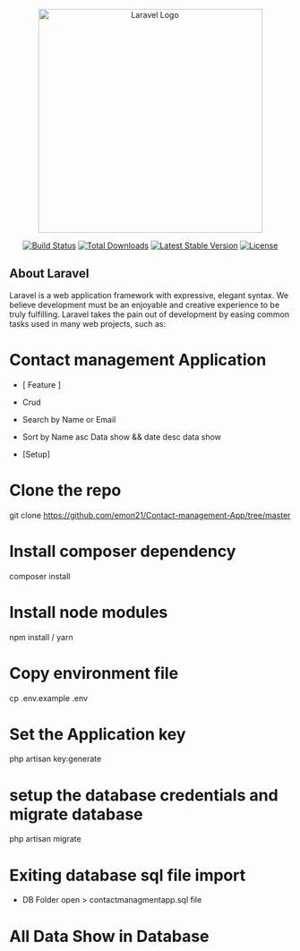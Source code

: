 <p align="center"><a href="https://laravel.com" target="_blank"><img src="https://raw.githubusercontent.com/laravel/art/master/logo-lockup/5%20SVG/2%20CMYK/1%20Full%20Color/laravel-logolockup-cmyk-red.svg" width="400" alt="Laravel Logo"></a></p>

<p align="center">
<a href="https://github.com/laravel/framework/actions"><img src="https://github.com/laravel/framework/workflows/tests/badge.svg" alt="Build Status"></a>
<a href="https://packagist.org/packages/laravel/framework"><img src="https://img.shields.io/packagist/dt/laravel/framework" alt="Total Downloads"></a>
<a href="https://packagist.org/packages/laravel/framework"><img src="https://img.shields.io/packagist/v/laravel/framework" alt="Latest Stable Version"></a>
<a href="https://packagist.org/packages/laravel/framework"><img src="https://img.shields.io/packagist/l/laravel/framework" alt="License"></a>
</p>

## About Laravel

Laravel is a web application framework with expressive, elegant syntax. We believe development must be an enjoyable and creative experience to be truly fulfilling. Laravel takes the pain out of development by easing common tasks used in many web projects, such as:

# Contact management Application

-   [ Feature ]
-   Crud
-   Search by Name or Email
-   Sort by Name asc Data show && date desc data show

-   [Setup]

# Clone the repo

git clone https://github.com/emon21/Contact-management-App/tree/master

# Install composer dependency

composer install

# Install node modules

npm install / yarn

# Copy environment file

cp .env.example .env

# Set the Application key

php artisan key:generate

# setup the database credentials and migrate database

php artisan migrate

# Exiting database sql file import

-   DB Folder open > contactmanagmentapp.sql file

# All Data Show in Database
